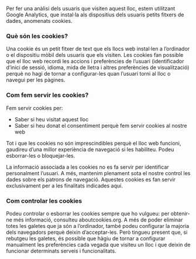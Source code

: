 
Per fer una anàlisi dels usuaris que visiten aquest lloc, estem utilitzant Google Analytics, que instal·la als dispositius dels usuaris petits fitxers de dades, anomenats cookies.

### Què són les cookies?

Una cookie és un petit fitxer de text que els llocs web instal·len a l’ordinador o el dispositiu mòbil dels usuaris que els visiten. Les cookies fan possible que el lloc web recordi les accions i preferències de l’usuari (identificador d’inici de sessió, idioma, mida de lletra i altres preferències de visualització) perquè no hagi de tornar a configurar-les quan l’usuari torni al lloc o navegui per les pàgines.

### Com fem servir les cookies?

Fem servir cookies per:

- Saber si heu visitat aquest lloc
- Saber si heu donat el consentiment perquè fem servir cookies al nostre web

Tot i que les cookies no són imprescindibles perquè el lloc web funcioni, gaudireu d’una millor experiència de navegació si les habiliteu. Podeu esborrar-les o bloquejar-les.

La informació associada a les cookies no es fa servir per identificar personalment l’usuari. A més, mantenim plenament sota el nostre control les dades sobre els patrons de navegació. Aquestes cookies es fan servir exclusivament per a les finalitats indicades aquí.


### Com controlar les cookies

Podeu controlar o esborrar les cookies sempre que ho vulgueu: per obtenir-ne més informació, consulteu aboutcookies.org. A més de poder eliminar totes les galetes que ja són a l’ordinador, també podeu configurar la majoria dels navegadors perquè deixin d’acceptar-les. Però tingueu present que, si rebutgeu les galetes, és possible que hàgiu de tornar a configurar manualment les preferències cada vegada que visiteu un lloc i que deixin de funcionar determinats serveis i funcionalitats.
